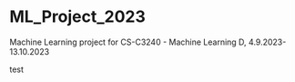 # ML_Project_2023
Machine Learning project for CS-C3240 - Machine Learning D, 4.9.2023-13.10.2023


test

